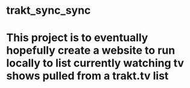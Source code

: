 # trakt_sync_sync
# This project is to eventually hopefully create a website to run locally to list currently watching tv shows pulled from a trakt.tv list